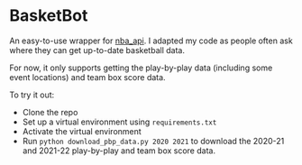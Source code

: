 # BasketBot

An easy-to-use wrapper for [nba_api](https://github.com/swar/nba_api). I adapted my code as people often ask where they can get up-to-date basketball data.

For now, it only supports getting the play-by-play data (including some event locations) and team box score data.

To try it out:
- Clone the repo
- Set up a virtual environment using `requirements.txt`
- Activate the virtual environment
- Run `python download_pbp_data.py 2020 2021` to download the 2020-21 and 2021-22 play-by-play and team box score data.
